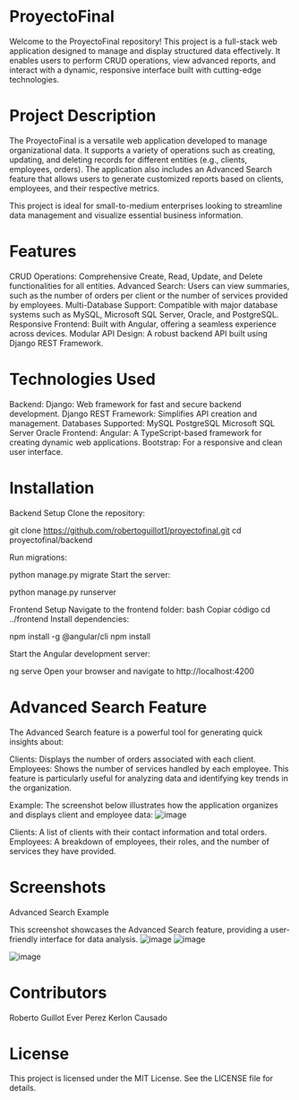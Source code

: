 # ProyectoFinal


Welcome to the ProyectoFinal repository! This project is a full-stack web application designed to manage and display structured data effectively. It enables users to perform CRUD operations, view advanced reports, and interact with a dynamic, responsive interface built with cutting-edge technologies.




# Project Description

The ProyectoFinal is a versatile web application developed to manage organizational data. It supports a variety of operations such as creating, updating, and deleting records for different entities (e.g., clients, employees, orders).
The application also includes an Advanced Search feature that allows users to generate customized reports based on clients, employees, and their respective metrics.

This project is ideal for small-to-medium enterprises looking to streamline data management and visualize essential business information.



# Features

CRUD Operations: Comprehensive Create, Read, Update, and Delete functionalities for all entities.
Advanced Search: Users can view summaries, such as the number of orders per client or the number of services provided by employees.
Multi-Database Support: Compatible with major database systems such as MySQL, Microsoft SQL Server, Oracle, and PostgreSQL.
Responsive Frontend: Built with Angular, offering a seamless experience across devices.
Modular API Design: A robust backend API built using Django REST Framework.



# Technologies Used

Backend:
Django: Web framework for fast and secure backend development.
Django REST Framework: Simplifies API creation and management.
Databases Supported:
MySQL
PostgreSQL
Microsoft SQL Server
Oracle
Frontend:
Angular: A TypeScript-based framework for creating dynamic web applications.
Bootstrap: For a responsive and clean user interface.



# Installation

Backend Setup
Clone the repository:

git clone https://github.com/robertoguillot1/proyectofinal.git
cd proyectofinal/backend

Run migrations:

python manage.py migrate
Start the server:

python manage.py runserver


Frontend Setup
Navigate to the frontend folder:
bash
Copiar código
cd ../frontend
Install dependencies:

npm install -g @angular/cli
npm install

Start the Angular development server:

ng serve
Open your browser and navigate to http://localhost:4200



# Advanced Search Feature

The Advanced Search feature is a powerful tool for generating quick insights about:

Clients: Displays the number of orders associated with each client.
Employees: Shows the number of services handled by each employee.
This feature is particularly useful for analyzing data and identifying key trends in the organization.

Example:
The screenshot below illustrates how the application organizes and displays client and employee data:
![image](https://github.com/user-attachments/assets/d6170e2c-9648-494d-81d7-50742b1f570e)


Clients: A list of clients with their contact information and total orders.
Employees: A breakdown of employees, their roles, and the number of services they have provided.


# Screenshots

Advanced Search Example

This screenshot showcases the Advanced Search feature, providing a user-friendly interface for data analysis.
![image](https://github.com/user-attachments/assets/bc96b55e-f75b-4b93-98e9-390fd17b6c59)
![image](https://github.com/user-attachments/assets/bbb9057f-7757-4fa1-801b-a84d2f199c7a)

![image](https://github.com/user-attachments/assets/d6170e2c-9648-494d-81d7-50742b1f570e)

# Contributors

Roberto Guillot
Ever Perez
Kerlon Causado


# License

This project is licensed under the MIT License. See the LICENSE file for details.
